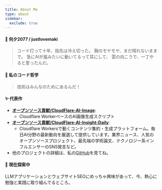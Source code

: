 ```yaml
---
title: About Me
type: about
sidebar:
  exclude: true
---
```

#### 👋 何夕2077 / justlovemaki

> コード打って十年、指先は冷え切った。
> 胸のモヤモヤ、まだ晴れないままで。
> 急にAIが嵐みたいに動いてるって耳にして、
> 雲の向こうで、一丁やると誓ったんだ。

#### 🚀 私のコード哲学

> 技術はみんなのためにあるんだ！

#### ✨ 代表作

*   **[オープンソース貢献/CloudFlare-AI-Image](https://github.com/justlovemaki/CloudFlare-AI-Image)**:
    *   Cloudflare WorkerベースのAI画像生成スクリプト
*   **[オープンソース貢献/CloudFlare-AI-Insight-Daily](https://github.com/justlovemaki/CloudFlare-AI-Insight-Daily)**:
    *   Cloudflare Workersで動くコンテンツ集約・生成プラットフォーム。毎日AI分野の最新動向を厳選して提供しています。業界ニュース、人気のオープンソースプロジェクト、最先端の学術論文、テクノロジー系インフルエンサーのSNS発言など。
*   他のプロジェクトの詳細は、私の[GitHub](https://github.com/justlovemaki)を見てね。

#### 🌱 現在探索中

LLMアプリケーションとウェブサイトSEOにめっちゃ興味があって、今、熱心に勉強と実践に取り組んでるところ。